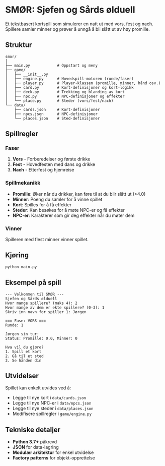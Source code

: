 # SMØR: Sjefen og Sårds ølduell

Et tekstbasert kortspill som simulerer en natt ut med vors, fest og nach. Spillere samler minner og prøver å unngå å bli slått ut av høy promille.

## Struktur

```
smor/
│
├── main.py            # Oppstart og meny
├── game/
│   ├── __init__.py
│   ├── engine.py      # Hovedspill-motoren (runde/faser)
│   ├── player.py      # Player-klassen (promille, minner, hånd osv.)
│   ├── card.py        # Kort-definisjoner og kort-logikk
│   ├── deck.py        # Trekking og blanding av kort
│   ├── npc.py         # NPC-definisjoner og effekter
│   └── place.py       # Steder (vors/fest/nach)
└── data/
    ├── cards.json     # Kort-definisjoner
    ├── npcs.json      # NPC-definisjoner
    └── places.json    # Sted-definisjoner
```

## Spillregler

### Faser

1. **Vors** - Forberedelser og første drikke
2. **Fest** - Hovedfesten med dans og drikke
3. **Nach** - Etterfest og hjemreise

### Spillmekanikk

- **Promille**: Øker når du drikker, kan føre til at du blir slått ut (>4.0)
- **Minner**: Poeng du samler for å vinne spillet
- **Kort**: Spilles for å få effekter
- **Steder**: Kan besøkes for å møte NPC-er og få effekter
- **NPC-er**: Karakterer som gir deg effekter når du møter dem

### Vinner

Spilleren med flest minner vinner spillet.

## Kjøring

```bash
python main.py
```

## Eksempel på spill

```
--- Velkommen til SMØR ---
Sjefen og Sårds ølduell
Hvor mange spillere? (maks 4): 2
Hvor mange av dem er ekte spillere? (0-3): 1
Skriv inn navn for spiller 1: Jørgen

=== Fase: VORS ===
Runde: 1

Jørgen sin tur:
Status: Promille: 0.0, Minner: 0

Hva vil du gjøre?
1. Spill et kort
2. Gå til et sted
3. Se hånden din
```

## Utvidelser

Spillet kan enkelt utvides ved å:

- Legge til nye kort i `data/cards.json`
- Legge til nye NPC-er i `data/npcs.json`
- Legge til nye steder i `data/places.json`
- Modifisere spillregler i `game/engine.py`

## Tekniske detaljer

- **Python 3.7+** påkrevd
- **JSON** for data-lagring
- **Modulær arkitektur** for enkel utvidelse
- **Factory patterns** for objekt-opprettelse
